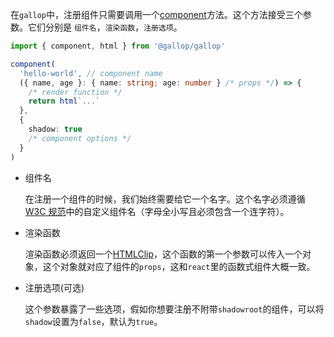 在`gallop`中，注册组件只需要调用一个[component](/#)方法。这个方法接受三个参数。它们分别是 `组件名`，`渲染函数`，`注册选项`。

```ts
import { component, html } from '@gallop/gallop'

component(
  'hello-world', // component name
  ({ name, age }: { name: string; age: number } /* props */) => {
    /* render function */
    return html`...`
  },
  {
    shadow: true
    /* component options */
  }
)
```

- 组件名

  在注册一个组件的时候，我们始终需要给它一个名字。这个名字必须遵循[W3C 规范](https://html.spec.whatwg.org/multipage/custom-elements.html#valid-custom-element-name)中的自定义组件名（字母全小写且必须包含一个连字符）。

- 渲染函数

  渲染函数必须返回一个[HTMLClip](/#HTMLClip)，这个函数的第一个参数可以传入一个对象，这个对象就对应了组件的`props`，这和`react`里的函数式组件大概一致。

- 注册选项(可选)

  这个参数暴露了一些选项，假如你想要注册不附带`shadowroot`的组件，可以将`shadow`设置为`false`，默认为`true`。
